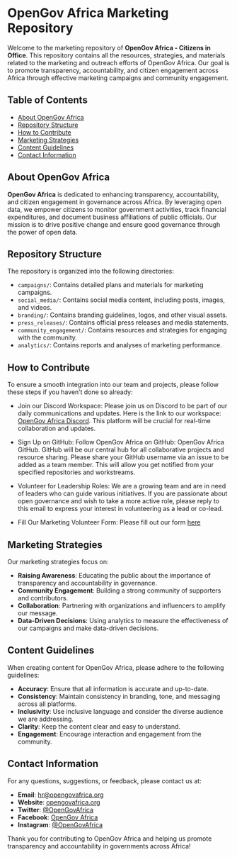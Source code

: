 # OpenGov Africa Marketing Repository

Welcome to the marketing repository of **OpenGov Africa - Citizens in Office**. This repository contains all the resources, strategies, and materials related to the marketing and outreach efforts of OpenGov Africa. Our goal is to promote transparency, accountability, and citizen engagement across Africa through effective marketing campaigns and community engagement.

## Table of Contents
- [About OpenGov Africa](#about-opengov-africa)
- [Repository Structure](#repository-structure)
- [How to Contribute](#how-to-contribute)
- [Marketing Strategies](#marketing-strategies)
- [Content Guidelines](#content-guidelines)
- [Contact Information](#contact-information)

## About OpenGov Africa
**OpenGov Africa** is dedicated to enhancing transparency, accountability, and citizen engagement in governance across Africa. By leveraging open data, we empower citizens to monitor government activities, track financial expenditures, and document business affiliations of public officials. Our mission is to drive positive change and ensure good governance through the power of open data.

## Repository Structure
The repository is organized into the following directories:

- `campaigns/`: Contains detailed plans and materials for marketing campaigns.
- `social_media/`: Contains social media content, including posts, images, and videos.
- `branding/`: Contains branding guidelines, logos, and other visual assets.
- `press_releases/`: Contains official press releases and media statements.
- `community_engagement/`: Contains resources and strategies for engaging with the community.
- `analytics/`: Contains reports and analyses of marketing performance.

## How to Contribute
To ensure a smooth integration into our team and projects, please follow these steps if you haven’t done so already:

- Join our Discord Workspace: Please join us on Discord to be part of our daily communications and updates. Here is the link to our workspace: [OpenGov Africa Discord](https://discord.gg/G42CQJJp3X). This platform will be crucial for real-time collaboration and updates.

- Sign Up on GitHub: Follow OpenGov Africa on GitHub: OpenGov Africa GitHub. GitHub will be our central hub for all collaborative projects and resource sharing.
Please share your GitHub username via an issue to be added as a team member. This will allow you get notified from your specified repositories and workstreams.

- Volunteer for Leadership Roles: We are a growing team and are in need of leaders who can guide various initiatives. If you are passionate about open governance and wish to take a more active role, please reply to this email to express your interest in volunteering as a lead or co-lead.

- Fill Our Marketing Volunteer Form: Please fill out our form [here](https://forms.gle/zcsETDxW1WpgoGBm9)

## Marketing Strategies
Our marketing strategies focus on:
- **Raising Awareness**: Educating the public about the importance of transparency and accountability in governance.
- **Community Engagement**: Building a strong community of supporters and contributors.
- **Collaboration**: Partnering with organizations and influencers to amplify our message.
- **Data-Driven Decisions**: Using analytics to measure the effectiveness of our campaigns and make data-driven decisions.

## Content Guidelines
When creating content for OpenGov Africa, please adhere to the following guidelines:
- **Accuracy**: Ensure that all information is accurate and up-to-date.
- **Consistency**: Maintain consistency in branding, tone, and messaging across all platforms.
- **Inclusivity**: Use inclusive language and consider the diverse audience we are addressing.
- **Clarity**: Keep the content clear and easy to understand.
- **Engagement**: Encourage interaction and engagement from the community.

## Contact Information
For any questions, suggestions, or feedback, please contact us at:
- **Email**: hr@opengovafrica.org
- **Website**: [opengovafrica.org](http://opengovafrica.org)
- **Twitter**: [@OpenGovAfrica](https://twitter.com/OpenGovAfrica)
- **Facebook**: [OpenGov Africa](https://facebook.com/OpenGovAfrica)
- **Instagram**: [@OpenGovAfrica](https://instagram.com/OpenGovAfrica)

Thank you for contributing to OpenGov Africa and helping us promote transparency and accountability in governments across Africa!
